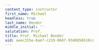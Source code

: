 ```yaml
---
content_type: instructor
first_name: Michael
headless: true
last_name: Bender
middle_initial: ''
salutation: Prof.
title: Prof. Michael Bender
uid: aeec315e-6ae7-c219-8667-93d0858610cc
---
```

